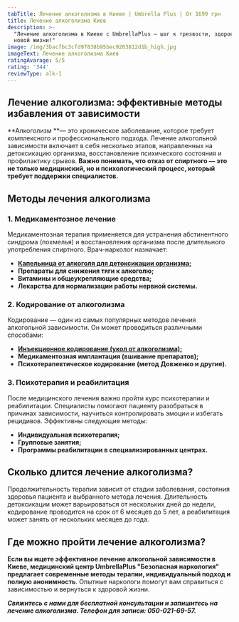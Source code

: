 ```yaml
---
tabTitle: Лечение алкоголизма в Киеве | Umbrella Plus | От 1699 грн
title: Лечение алкоголизма Киев
description: >-
  "Лечение алкоголизма в Киеве с UmbrellaPlus — шаг к трезвости, здоровью и
  новой жизни!"
image: /img/3bacfbc3cfd97838b95bec9203812d1b_high.jpg
imageText: Лечение алкоголизма Киев
ratingAvarage: 5/5
rating: '344'
reviewType: alk-1
---
```


## Лечение алкоголизма: эффективные методы избавления от зависимости

\*\*Алкоголизм \*\*— это хроническое заболевание, которое требует комплексного и профессионального подхода. Лечение алкогольной зависимости включает в себя несколько этапов, направленных на детоксикацию организма, восстановление психического состояния и профилактику срывов. **Важно понимать, что отказ от спиртного — это не только медицинский, но и психологический процесс, который требует поддержки специалистов.**

## Методы лечения алкоголизма

### 1. Медикаментозное лечение

Медикаментозная терапия применяется для устранения абстинентного синдрома (похмелья) и восстановления организма после длительного употребления спиртного. Врач-нарколог назначает:

* **[Капельница от алкоголя для детоксикации организма;](https://umbrella-plus.com.ua/kiev/kapelnica_ot_alkogola_kiev/)**
* **Препараты для снижения тяги к алкоголю;**
* **Витамины и общеукрепляющие средства;**
* **Лекарства для нормализации работы нервной системы.**

### 2. Кодирование от алкоголизма

Кодирование — один из самых популярных методов лечения алкогольной зависимости. Он может проводиться различными способами:

* **[Инъекционное кодирование (укол от алкоголизма);](https://umbrella-plus.com.ua/kiev/kodirovka-ot-alkogolia-kiev/)**
* **Медикаментозная имплантация (вшивание препаратов);**
* **Психотерапевтическое кодирование (метод Довженко и другие).**

### 3. Психотерапия и реабилитация

После медицинского лечения важно пройти курс психотерапии и реабилитации. Специалисты помогают пациенту разобраться в причинах зависимости, научиться контролировать эмоции и избегать рецидивов. Эффективны следующие методы:

* **Индивидуальная психотерапия;**
* **Групповые занятия;**
* **Программы реабилитации в специализированных центрах.**

## Сколько длится лечение алкоголизма?

Продолжительность терапии зависит от стадии заболевания, состояния здоровья пациента и выбранного метода лечения. Длительность детоксикации может варьироваться от нескольких дней до недели, кодирование проводится на срок от 6 месяцев до 5 лет, а реабилитация может занять от нескольких месяцев до года.

## Где можно пройти лечение алкоголизма?

**Если вы ищете эффективное лечение алкогольной зависимости в Киеве, медицинский центр UmbrellaPlus "Безопасная наркология" предлагает современные методы терапии, индивидуальный подход и полную анонимность**. Опытные наркологи помогут вам справиться с зависимостью и вернуться к здоровой жизни.

***Свяжитесь с нами для бесплатной консультации и запишитесь на лечение алкоголизма. Телефон для записи: 050-021-69-57.***
